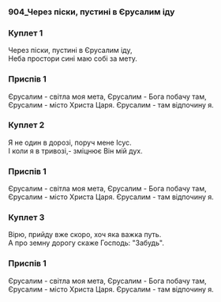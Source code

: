### 904_Через піски, пустині в Єрусалим іду
### Куплет 1
Через піски, пустині в Єрусалим іду,<br/>Неба простори сині маю собі за мету.
### Приспів 1
Єрусалим - світла моя мета, Єрусалим - Бога побачу там, <br/>Єрусалим - місто Христа Царя. Єрусалим - там відпочину я.
### Куплет 2
Я не один в дорозі, поруч мене Ісус.<br/>І коли я в тривозі,- зміцнює Він мій дух.
### Приспів 1
Єрусалим - світла моя мета, Єрусалим - Бога побачу там, <br/>Єрусалим - місто Христа Царя. Єрусалим - там відпочину я.
### Куплет 3
Вірю, прийду вже скоро, хоч яка важка путь.<br/>А про земну дорогу скаже Господь: "Забудь".
### Приспів 1
Єрусалим - світла моя мета, Єрусалим - Бога побачу там, <br/>Єрусалим - місто Христа Царя. Єрусалим - там відпочину я.
